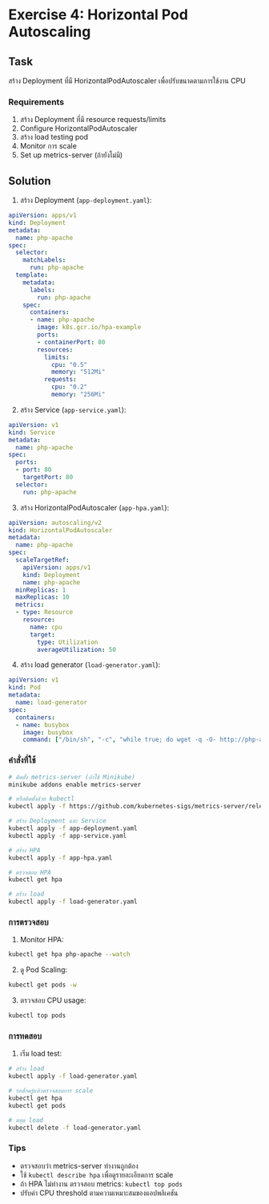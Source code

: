 # Exercise 4: Horizontal Pod Autoscaling

## Task
สร้าง Deployment ที่มี HorizontalPodAutoscaler เพื่อปรับขนาดตามการใช้งาน CPU

### Requirements
1. สร้าง Deployment ที่มี resource requests/limits
2. Configure HorizontalPodAutoscaler
3. สร้าง load testing pod
4. Monitor การ scale
5. Set up metrics-server (ถ้ายังไม่มี)

## Solution

1. สร้าง Deployment (`app-deployment.yaml`):
```yaml
apiVersion: apps/v1
kind: Deployment
metadata:
  name: php-apache
spec:
  selector:
    matchLabels:
      run: php-apache
  template:
    metadata:
      labels:
        run: php-apache
    spec:
      containers:
      - name: php-apache
        image: k8s.gcr.io/hpa-example
        ports:
        - containerPort: 80
        resources:
          limits:
            cpu: "0.5"
            memory: "512Mi"
          requests:
            cpu: "0.2"
            memory: "256Mi"
```

2. สร้าง Service (`app-service.yaml`):
```yaml
apiVersion: v1
kind: Service
metadata:
  name: php-apache
spec:
  ports:
  - port: 80
    targetPort: 80
  selector:
    run: php-apache
```

3. สร้าง HorizontalPodAutoscaler (`app-hpa.yaml`):
```yaml
apiVersion: autoscaling/v2
kind: HorizontalPodAutoscaler
metadata:
  name: php-apache
spec:
  scaleTargetRef:
    apiVersion: apps/v1
    kind: Deployment
    name: php-apache
  minReplicas: 1
  maxReplicas: 10
  metrics:
  - type: Resource
    resource:
      name: cpu
      target:
        type: Utilization
        averageUtilization: 50
```

4. สร้าง load generator (`load-generator.yaml`):
```yaml
apiVersion: v1
kind: Pod
metadata:
  name: load-generator
spec:
  containers:
  - name: busybox
    image: busybox
    command: ["/bin/sh", "-c", "while true; do wget -q -O- http://php-apache; done"]
```

### คำสั่งที่ใช้
```bash
# ติดตั้ง metrics-server (ถ้าใช้ Minikube)
minikube addons enable metrics-server

# หรือติดตั้งด้วย kubectl
kubectl apply -f https://github.com/kubernetes-sigs/metrics-server/releases/latest/download/components.yaml

# สร้าง Deployment และ Service
kubectl apply -f app-deployment.yaml
kubectl apply -f app-service.yaml

# สร้าง HPA
kubectl apply -f app-hpa.yaml

# ตรวจสอบ HPA
kubectl get hpa

# สร้าง load
kubectl apply -f load-generator.yaml
```

### การตรวจสอบ
1. Monitor HPA:
```bash
kubectl get hpa php-apache --watch
```

2. ดู Pod Scaling:
```bash
kubectl get pods -w
```

3. ตรวจสอบ CPU usage:
```bash
kubectl top pods
```

### การทดสอบ
1. เริ่ม load test:
```bash
# สร้าง load
kubectl apply -f load-generator.yaml

# รอสักครู่แล้วตรวจสอบการ scale
kubectl get hpa
kubectl get pods

# หยุด load
kubectl delete -f load-generator.yaml
```

### Tips
- ตรวจสอบว่า metrics-server ทำงานถูกต้อง
- ใช้ `kubectl describe hpa` เพื่อดูรายละเอียดการ scale
- ถ้า HPA ไม่ทำงาน ตรวจสอบ metrics: `kubectl top pods`
- ปรับค่า CPU threshold ตามความเหมาะสมของแอปพลิเคชัน
